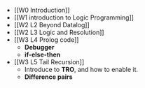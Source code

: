 - [[W0 Introduction]]
- [[W1 introduction to Logic Programming]]
- [[W2 L2 Beyond Datalog]]
- [[W2 L3 Logic and Resolution]]
- [[W3 L4 Prolog code]]
	- **Debugger**
	- **if-else-then**
- [[W3 L5 Tail Recursion]]
	- Introduce to **TRO**, and how to enable it. 
	- **Difference pairs**
